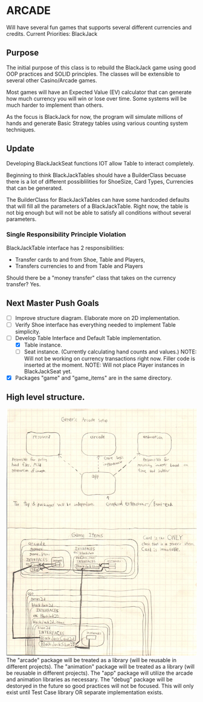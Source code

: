 # ARCADE
Will have several fun games that supports several different currencies and credits.
Current Priorities:
BlackJack

## Purpose
The initial purpose of this class is to rebuild the BlackJack game using good OOP practices and SOLID principles.
The classes will be extensible to several other Casino/Arcade games.

Most games will have an Expected Value (EV) calculator that can generate how much currency you will win or lose over time.
Some systems will be much harder to implement than others.

As the focus is BlackJack for now, the program will simulate millions of hands and generate Basic Strategy tables using various counting system techniques.

## Update
Developing BlackJackSeat functions IOT allow Table to interact completely.

Beginning to think BlackJackTables should have a BuilderClass becuase there is a lot of different possiblilities for ShoeSize, Card Types, Currencies that can be generated.

The BuilderClass for BlackJackTables can have some hardcoded defaults that will fill all the parameters of a BlackJackTable.
Right now, the table is not big enough but will not be able to satisfy all conditions without several parameters.

### Single Responsibility Principle Violation
BlackJackTable interface has 2 responsibilities:
* Transfer cards to and from Shoe, Table and Players,
* Transfers currencies to and from Table and Players

Should there be a "money transfer" class that takes on the currency transfer? Yes.

## Next Master Push Goals
- [ ] Improve structure diagram. Elaborate more on 2D implementation.
- [ ] Verify Shoe interface has everything needed to implement Table simplicity.
- [ ] Develop Table Interface and Default Table implementation.
	- [x] Table instance.
	- [ ] Seat instance. (Currently calculating hand counts and values.)
	NOTE: Will not be working on currency transactions right now. Filler code is inserted at the moment.
	NOTE: Will not place Player instances in BlackJackSeat yet.
- [x] Packages "game" and "game_items" are in the same directory.

## High level structure.
![Generic Game Structure](readmesrcs/GameSetup.jpg)
The "arcade" package will be treated as a library (will be reusable in different projects).
The "animation" package will be treated as a library (will be reusable in different projects).
The "app" package will utilize the arcade and animation libraries as necessary.
The "debug" package will be destoryed in the future so good practices will not be focused. This will only exist until Test Case library OR separate implementation exists.